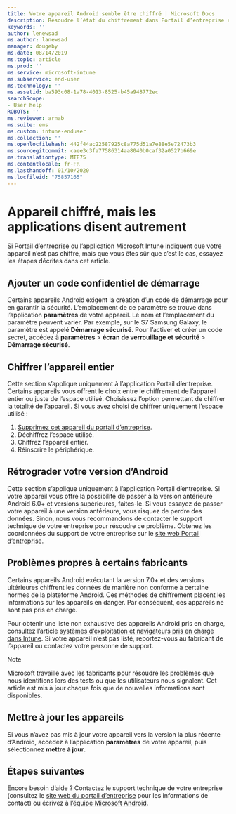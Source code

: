 ```yaml
---
title: Votre appareil Android semble être chiffré | Microsoft Docs
description: Résoudre l’état du chiffrement dans Portail d’entreprise et Microsoft Intune application
keywords: ''
author: lenewsad
ms.author: lanewsad
manager: dougeby
ms.date: 08/14/2019
ms.topic: article
ms.prod: ''
ms.service: microsoft-intune
ms.subservice: end-user
ms.technology: ''
ms.assetid: ba593c08-1a78-4013-8525-b45a948772ec
searchScope:
- User help
ROBOTS: ''
ms.reviewer: arnab
ms.suite: ems
ms.custom: intune-enduser
ms.collection: ''
ms.openlocfilehash: 442f44ac22587925c8a775d51a7e88e5e72473b3
ms.sourcegitcommit: caee3c3fa77586314aa8040b0caf32a0527b669e
ms.translationtype: MTE75
ms.contentlocale: fr-FR
ms.lasthandoff: 01/10/2020
ms.locfileid: "75857165"
---
```

# <a name="device-encrypted-but-apps-say-otherwise"></a>Appareil chiffré, mais les applications disent autrement

Si Portail d’entreprise ou l’application Microsoft Intune indiquent que votre appareil n’est pas chiffré, mais que vous êtes sûr que c’est le cas, essayez les étapes décrites dans cet article.  

## <a name="add-a-startup-pin"></a>Ajouter un code confidentiel de démarrage

Certains appareils Android exigent la création d’un code de démarrage pour en garantir la sécurité. L’emplacement de ce paramètre se trouve dans l’application **paramètres** de votre appareil. Le nom et l’emplacement du paramètre peuvent varier. Par exemple, sur le S7 Samsung Galaxy, le paramètre est appelé **Démarrage sécurisé**. Pour l’activer et créer un code secret, accédez à **paramètres** > **écran de verrouillage et sécurité** > **Démarrage sécurisé**.  

## <a name="encrypt-the-entire-device"></a>Chiffrer l’appareil entier

Cette section s’applique uniquement à l’application Portail d’entreprise. Certains appareils vous offrent le choix entre le chiffrement de l’appareil entier ou juste de l’espace utilisé. Choisissez l’option permettant de chiffrer la totalité de l’appareil. Si vous avez choisi de chiffrer uniquement l’espace utilisé :

1. [Supprimez cet appareil du portail d’entreprise](unenroll-your-device-from-intune-android.md).
2. Déchiffrez l’espace utilisé.  
3. Chiffrez l’appareil entier.  
4. Réinscrire le périphérique.  

## <a name="downgrade-your-version-of-android"></a>Rétrograder votre version d’Android

Cette section s’applique uniquement à l’application Portail d’entreprise. Si votre appareil vous offre la possibilité de passer à la version antérieure Android 6.0+ et versions supérieures, faites-le. Si vous essayez de passer votre appareil à une version antérieure, vous risquez de perdre des données. Sinon, nous vous recommandons de contacter le support technique de votre entreprise pour résoudre ce problème. Obtenez les coordonnées du support de votre entreprise sur le [site web Portail d’entreprise](https://go.microsoft.com/fwlink/?linkid=2010980).  

## <a name="specific-manufacturer-issues"></a>Problèmes propres à certains fabricants

Certains appareils Android exécutant la version 7.0+ et des versions ultérieures chiffrent les données de manière non conforme à certaine normes de la plateforme Android. Ces méthodes de chiffrement placent les informations sur les appareils en danger. Par conséquent, ces appareils ne sont pas pris en charge.

Pour obtenir une liste non exhaustive des appareils Android pris en charge, consultez l’article [systèmes d’exploitation et navigateurs pris en charge dans Intune](https://docs.microsoft.com/intune/fundamentals/supported-devices-browsers#supported-samsung-knox-standard-devices). Si votre appareil n’est pas listé, reportez-vous au fabricant de l’appareil ou contactez votre personne de support.

> [!Note]
> Microsoft travaille avec les fabricants pour résoudre les problèmes que nous identifions lors des tests ou que les utilisateurs nous signalent. Cet article est mis à jour chaque fois que de nouvelles informations sont disponibles.

## <a name="update-devices"></a>Mettre à jour les appareils

Si vous n’avez pas mis à jour votre appareil vers la version la plus récente d’Android, accédez à l’application **paramètres** de votre appareil, puis sélectionnez **mettre à jour**.  

## <a name="next-steps"></a>Étapes suivantes

Encore besoin d’aide ? Contactez le support technique de votre entreprise (consultez le [site web du portail d’entreprise](https://go.microsoft.com/fwlink/?linkid=2010980) pour les informations de contact) ou écrivez à <a href="mailto:wintunedroidfbk@microsoft.com?subject=I'm having trouble with enrolling my Android device&body=Describe the issue you're experiencing here.">l’équipe Microsoft Android</a>.  
